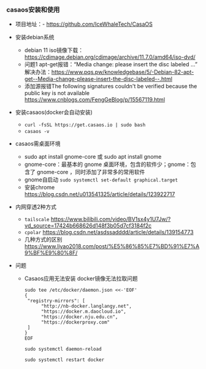 ### casaos安装和使用
- 项目地址：- https://github.com/IceWhaleTech/CasaOS
- 安装debian系统
  - debian 11 iso镜像下载：https://cdimage.debian.org/cdimage/archive/11.7.0/amd64/iso-dvd/
  - 问题1  apt-get报错：“Media change: please insert the disc labeled ...”   
    解决办法：https://www.pqs.pw/knowledgebase/5/-Debian-82-apt-get--Media-change-please-insert-the-disc-labeled--.html
  - 添加源报错The following signatures couldn't be verified because the public key is not available  
    https://www.cnblogs.com/FengGeBlog/p/15567119.html
         
- 安装casaos(docker会自动安装)
  - `curl -fsSL https://get.casaos.io | sudo bash`
  - `casaos -v`

- casaos需桌面环境
  - sudo apt install gnome-core 或 sudo apt install gnome
  - gnome-core：最基本的 gnome 桌面环境，包含的软件少；gnome：包含了 gnome-core ，同时添加了非常多的常用软件
  - gnome自启动 `sudo systemctl set-default graphical.target`
  - 安装chrome https://blog.csdn.net/u013541325/article/details/123922717
    
- 内网穿透2种方式
  - `tailscale` https://www.bilibili.com/video/BV1sx4y1U7Jw/?vd_source=17424b668626d148f3b05d7cf3184f2c
  - `cpolar` https://blog.csdn.net/asdssadddd/article/details/139154773
  - 几种方式的区别 https://www.liyao2018.com/post/%E5%86%85%E7%BD%91%E7%A9%BF%E9%80%8F/
 
- 问题
  - Casaos应用无法安装 docker镜像无法拉取问题
    ```
    sudo tee /etc/docker/daemon.json <<-'EOF'
    {
     "registry-mirrors": [
          "http://nb-docker.langlangy.net",
          "https://docker.m.daocloud.io",
          "https://docker.nju.edu.cn",
          "https://dockerproxy.com"
     ]
    }
    EOF
        
    sudo systemctl daemon-reload
    
    sudo systemctl restart docker
    
    ```

